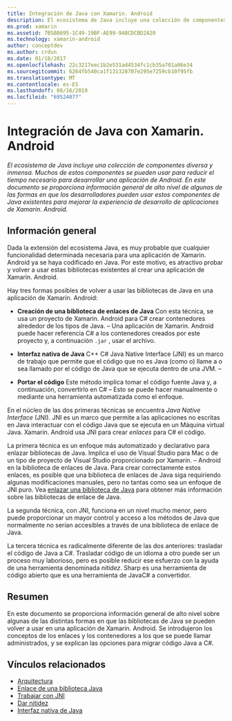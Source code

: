 ```yaml
---
title: Integración de Java con Xamarin. Android
description: El ecosistema de Java incluye una colección de componentes diversa y inmensa. Muchos de estos componentes se pueden usar para reducir el tiempo necesario para desarrollar una aplicación de Android. En este documento se proporciona información general de alto nivel de algunas de las formas en que los desarrolladores pueden usar estos componentes de Java existentes para mejorar la experiencia de desarrollo de aplicaciones de Xamarin. Android.
ms.prod: xamarin
ms.assetid: 7B5B8695-1C49-19BF-AE99-948CDCBD2A20
ms.technology: xamarin-android
author: conceptdev
ms.author: crdun
ms.date: 01/18/2017
ms.openlocfilehash: 22c3217eec1b2e531ad4534fc1cb35a701a06e34
ms.sourcegitcommit: 6264fb540ca1f131328707e295e7259cb10f95fb
ms.translationtype: MT
ms.contentlocale: es-ES
ms.lasthandoff: 08/16/2019
ms.locfileid: "69524077"
---
```

# <a name="java-integration-with-xamarinandroid"></a>Integración de Java con Xamarin. Android

_El ecosistema de Java incluye una colección de componentes diversa y inmensa. Muchos de estos componentes se pueden usar para reducir el tiempo necesario para desarrollar una aplicación de Android. En este documento se proporciona información general de alto nivel de algunas de las formas en que los desarrolladores pueden usar estos componentes de Java existentes para mejorar la experiencia de desarrollo de aplicaciones de Xamarin. Android._

## <a name="overview"></a>Información general

Dada la extensión del ecosistema Java, es muy probable que cualquier funcionalidad determinada necesaria para una aplicación de Xamarin. Android ya se haya codificado en Java. Por este motivo, es atractivo probar y volver a usar estas bibliotecas existentes al crear una aplicación de Xamarin. Android.

Hay tres formas posibles de volver a usar las bibliotecas de Java en una aplicación de Xamarin. Android: 

- **Creación de una biblioteca de enlaces de Java** Con esta técnica, se usa un proyecto de Xamarin. Android para C# crear contenedores alrededor de los tipos de Java. &ndash; Una aplicación de Xamarin. Android puede hacer referencia C# a los contenedores creados por este proyecto y, a continuación `.jar` , usar el archivo. 

- **Interfaz nativa de Java** C++ C# Java Native Interface (JNI) es un marco de trabajo que permite que el código que no es Java (como o) llame a o sea llamado por el código de Java que se ejecuta dentro de una JVM. &ndash; 

- **Portar el código** Este método implica tomar el código fuente Java y, a continuación, convertirlo en C# &ndash; Esto se puede hacer manualmente o mediante una herramienta automatizada como el enfoque. 

En el núcleo de las dos primeras técnicas se encuentra *Java Native Interface* (JNI). JNI es un marco que permite a las aplicaciones no escritas en Java interactuar con el código Java que se ejecuta en un Máquina virtual Java. Xamarin. Android usa JNI para crear *enlaces* para C# el código. 

La primera técnica es un enfoque más automatizado y declarativo para enlazar bibliotecas de Java. Implica el uso de Visual Studio para Mac o de un tipo de proyecto de Visual Studio proporcionado por Xamarin. &ndash; Android en la biblioteca de enlaces de Java. Para crear correctamente estos enlaces, es posible que una biblioteca de enlaces de Java siga requiriendo algunas modificaciones manuales, pero no tantas como sea un enfoque de JNI puro. Vea [enlazar una biblioteca de Java](~/android/platform/binding-java-library/index.md) para obtener más información sobre las bibliotecas de enlace de Java. 

La segunda técnica, con JNI, funciona en un nivel mucho menor, pero puede proporcionar un mayor control y acceso a los métodos de Java que normalmente no serían accesibles a través de una biblioteca de enlace de Java. 

La tercera técnica es radicalmente diferente de las dos anteriores: trasladar el código de Java a C#. Trasladar código de un idioma a otro puede ser un proceso muy laborioso, pero es posible reducir ese esfuerzo con la ayuda de una herramienta denominada *nitidez*. Sharp es una herramienta de código abierto que es una herramienta de JavaC# a convertidor. 



## <a name="summary"></a>Resumen

En este documento se proporciona información general de alto nivel sobre algunas de las distintas formas en que las bibliotecas de Java se pueden volver a usar en una aplicación de Xamarin. Android. Se introdujeron los conceptos de los enlaces y los contenedores a los que se puede llamar administrados, y se explican las opciones para migrar código Java a C#. 


## <a name="related-links"></a>Vínculos relacionados

- [Arquitectura](~/android/internals/architecture.md)
- [Enlace de una biblioteca Java](~/android/platform/binding-java-library/index.md)
- [Trabajar con JNI](~/android/platform/java-integration/working-with-jni.md)
- [Dar nitidez](https://github.com/slluis/sharpen)
- [Interfaz nativa de Java](http://docs.oracle.com/javase/7/docs/technotes~/jni/index.html)
